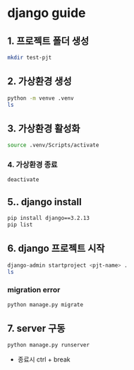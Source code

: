 # django guide
## 1. 프로젝트 폴더 생성
```bash
mkdir test-pjt
```

## 2. 가상환경 생성
```bash
python -m venve .venv
ls
```

## 3. 가상환경 활성화
```bash
source .venv/Scripts/activate
```

### 4. 가상환경 종료
```bash
deactivate
```

## 5.. django install
```bash
pip install django==3.2.13
pip list
```
## 6. django 프로젝트 시작
```bash
django-admin startproject <pjt-name> .
ls
```
### migration error
```bash
python manage.py migrate
```

## 7. server 구동
```bash
python manage.py runserver
```
- 종료시 ctrl + break
   